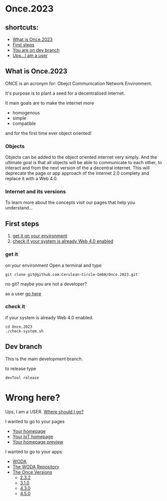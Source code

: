 # Once.2023

## shortcuts:

* [What is Once.2023](#what-is-Once.2023)
* [First steps](#first-steps)
* [You are on dev branch](#dev-branch)
* [Ups...I am a user](#wrong-here?)

## What is Once.2023

ONCE is an acronym for: Obejct Communication Network Environment.

It's purpose is to plant a seed for a decentralised internet.

It main goals are to make the internet more
* homogenous
* simple
* compatible

and for the first time ever object oriented!

### Objects 
Objects can be added to the object oriented internet very simply. And the ultimate goal is that all objects will be able to communicate to each other, to interact and from the next version of the a decentral internet. This will deprecate the page or app approach of the internet 2.0 complety and replace it with a Web 4.0. 

### Internet and its versions
To learn more about the concepts visit our pages that help you understand...

## First steps

1. [get it on your environment](#get-it)
1. [check if your system is already Web 4.0 enabled](#check-it)

### get it 
on your environment
Open a terminal and type

```
git clone git@github.com:Cerulean-Circle-GmbH/Once.2023.git
```
no git?
maybe you are not a developer? 

as a user [go here](https://github.com/Cerulean-Circle-GmbH/once.sh#fast-install---use-it-anywhere)
### check it 
if your system is already Web 4.0 enabled.


```
cd Once.2023
./check-system.sh
```

## Dev branch
This is the main development branch.

to release type
```
devTool release
```

# Wrong here?
Ups, I am a USER. [Where should I go?](https://tech4people.cloud)

I wanted to go to your pages
* [Your homepage](https://ceruleancircle.com)
* [Your IoT homepage](https://iot.ceruleancircle.com)
* [Your homepage preview](https://testing.ceruleancircle.com)

I wanted to go to your apps
* [WODA](https://prod.wo-da.de)
* [The WODA Repository](https://prod.wo-da.de/EAMD.ucp)
* [The Once Versions](https://prod.wo-da.de/EAMD.ucp/Components/tla/EAM/layer1/Thinglish/Once)
    * [2.3.2](https://prod.wo-da.de/EAMD.ucp/Components/tla/EAM/layer1/Thinglish/Once/2.3.2/src/html/Once.html)
    * [3.1.0](https://prod.wo-da.de/EAMD.ucp/Components/tla/EAM/layer1/Thinglish/Once/3.1.0/src/html/Once.html)
    * [4.3.0](https://prod.wo-da.de/EAMD.ucp/Components/tla/EAM/layer1/Thinglish/Once/4.3.0/src/html/Once.html)
    * [4.5.0](https://prod.wo-da.de/EAMD.ucp/Components/tla/EAM/layer1/Thinglish/Once/4.3.0/src/html/Once.html)